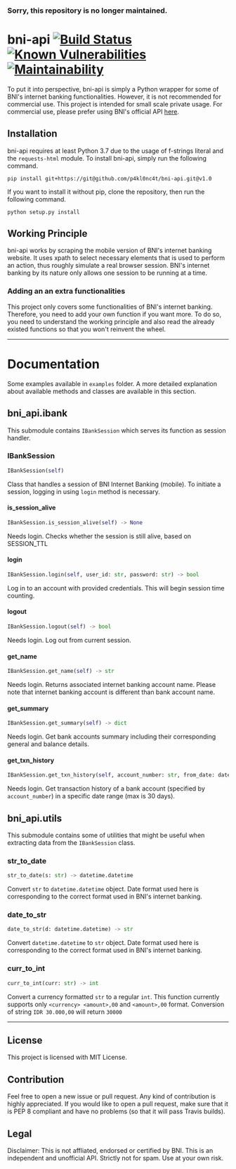 ### Sorry, this repository is no longer maintained.

# bni-api [![Build Status](https://travis-ci.com/p4kl0nc4t/bni-api.svg?branch=master)](https://travis-ci.com/p4kl0nc4t/bni-api) [![Known Vulnerabilities](https://snyk.io/test/github/p4kl0nc4t/bni-api/badge.svg)](https://snyk.io/test/github/p4kl0nc4t/bni-api) [![Maintainability](https://api.codeclimate.com/v1/badges/534cdafc6bac682b7e43/maintainability)](https://codeclimate.com/github/p4kl0nc4t/bni-api/maintainability)
To put it into perspective, bni-api is simply a Python wrapper for some of BNI's internet banking functionalities. However, it is not recommended for commercial use. This project is intended for small scale private usage. For commercial use, please prefer using BNI's official API <a href="https://www.bni.co.id/id-id/bisnis/perbankanbisnis/services/otherservices">here</a>.
## Installation
bni-api requires at least Python 3.7 due to the usage of f-strings literal and the `requests-html` module.
To install bni-api, simply run the following command.
```
pip install git+https://git@github.com/p4kl0nc4t/bni-api.git@v1.0
```
If you want to install it without pip, clone the repository, then run the following command.
```
python setup.py install
```
## Working Principle
bni-api works by scraping the mobile version of BNI's internet banking website. It uses xpath to select necessary elements that is used to perform an action, thus roughly simulate a real browser session. BNI's internet banking by its nature only allows one session to be running at a time.
### Adding an an extra functionalities
This project only covers some functionalities of BNI's internet banking. Therefore, you need to add your own function if you want more. To do so, you need to understand the working principle and also read the already existed functions so that you won't reinvent the wheel.   

<hr>

# Documentation
Some examples available in `examples` folder. A more detailed explanation about available methods and classes are available in this section.
## bni_api.ibank
This submodule contains ```IBankSession``` which serves its function as session handler.
### IBankSession
```python
IBankSession(self)
```
Class that handles a session of BNI Internet Banking (mobile).
To initiate a session, logging in using `login` method is necessary.
#### is_session_alive
```python
IBankSession.is_session_alive(self) -> None
```
Needs login. Checks whether the session is still alive,
based on SESSION_TTL
#### login
```python
IBankSession.login(self, user_id: str, password: str) -> bool
```
Log in to an account with provided credentials.
This will begin session time counting.
#### logout
```python
IBankSession.logout(self) -> bool
```
Needs login. Log out from current session.
#### get_name
```python
IBankSession.get_name(self) -> str
```
Needs login. Returns associated internet banking account name.
Please note that internet banking account is different than
bank account name.
#### get_summary
```python
IBankSession.get_summary(self) -> dict
```
Needs login. Get bank accounts summary including their corresponding
general and balance details.
#### get_txn_history
```python
IBankSession.get_txn_history(self, account_number: str, from_date: datetime.datetime, to_date: datetime.datetime) -> list
```
Needs login. Get transaction history of a bank account (specified by
`account_number`) in a specific date range (max is 30 days).
## bni_api.utils
This submodule contains some of utilities that might be useful when extracting data from the ```IBankSession``` class.
### str_to_date
```python
str_to_date(s: str) -> datetime.datetime
```
Convert `str` to `datetime.datetime` object. Date format used
here is corresponding to the correct format used in BNI's
internet banking.

### date_to_str
```python
date_to_str(d: datetime.datetime) -> str
```
Convert `datetime.datetime` to `str` object. Date format used
here is corresponding to the correct format used in BNI's
internet banking.

### curr_to_int
```python
curr_to_int(curr: str) -> int
```
Convert a currency formatted `str` to a regular `int`.
This function currently supports only `<currency> <amount>,00`
and `<amount>,00` format.
Conversion of string `IDR 30.000,00` will return `30000`

<hr>

## License
This project is licensed with MIT License.

## Contribution
Feel free to open a new issue or pull request. Any kind of contribution is highly appreciated. If you would like to open a pull request, make sure that it is PEP 8 compliant and have no problems (so that it will pass Travis builds).

## Legal
Disclaimer: This is not affliated, endorsed or certified by BNI. This is an independent and unofficial API. Strictly not for spam. Use at your own risk.
